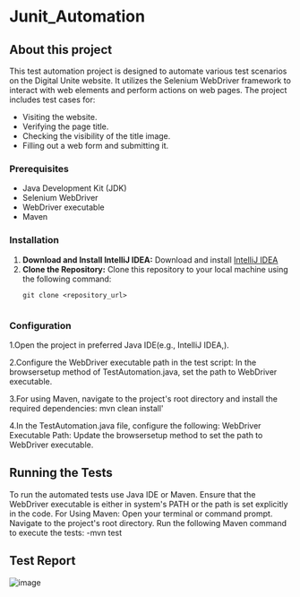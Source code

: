 # Junit_Automation

## About this project

This test automation project is designed to automate various test scenarios on the Digital Unite website. It utilizes the Selenium WebDriver framework to interact with web elements and perform actions on web pages. The project includes test cases for:
- Visiting the website.
- Verifying the page title.
- Checking the visibility of the title image.
- Filling out a web form and submitting it.

### Prerequisites

- Java Development Kit (JDK)
- Selenium WebDriver
- WebDriver executable 
- Maven

### Installation

1. **Download and Install IntelliJ IDEA:**
 Download and install [IntelliJ IDEA](https://www.jetbrains.com/idea/download/)
2. **Clone the Repository:**
 Clone this repository to your local machine using the following command:
   ```shell
   git clone <repository_url>


### Configuration

 1.Open the project in preferred Java IDE(e.g., IntelliJ IDEA,).
 
 2.Configure the WebDriver executable path in the test script:
  In the browsersetup method of TestAutomation.java, set the path to WebDriver executable.
  
 3.For using Maven, navigate to the project's root directory and install the required dependencies:
  mvn clean install'
  
 4.In the TestAutomation.java file, configure the following:
  WebDriver Executable Path: Update the browsersetup method to set the path to WebDriver executable.
 

 ## Running the Tests
 To run the automated tests use Java IDE or Maven. Ensure that the WebDriver executable is either in system's PATH or the path is set explicitly in the code.
 For Using Maven:
   Open your terminal or command prompt.
   Navigate to the project's root directory.
   Run the following Maven command to execute the tests:
   -mvn test


 ## Test Report
![image](https://github.com/Fayrose96/Junit_Automation/assets/143695839/9bb61ee5-770d-4422-9aee-ceb9f1671f42)





